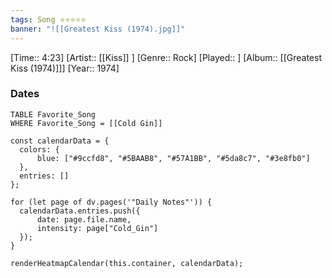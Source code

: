 ```yaml
---
tags: Song ⭐⭐⭐⭐⭐ 
banner: "![[Greatest Kiss (1974).jpg]]"
---
```

[Time:: 4:23]
[Artist:: [[Kiss]] ]
[Genre:: Rock]
[Played:: ]
[Album:: [[Greatest Kiss (1974)]]]
[Year:: 1974]
### Dates
````dataview
TABLE Favorite_Song
WHERE Favorite_Song = [[Cold Gin]]
````
  ```dataviewjs
const calendarData = { 
	colors: { 
		blue: ["#9ccfd8", "#5BAAB8", "#57A1BB", "#5da8c7", "#3e8fb0"] 
	}, 
	entries: [] 
}; 

for (let page of dv.pages('"Daily Notes"')) { 
	calendarData.entries.push({ 
		date: page.file.name, 
		intensity: page["Cold_Gin"]
	}); 
} 

renderHeatmapCalendar(this.container, calendarData);
```
